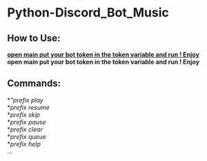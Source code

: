 # Python-Discord_Bot_Music<br />
## How to Use:<br />
**[open main put your bot token in the token variable and run ! Enjoy](https://www.gyan.dev/ffmpeg/builds/)**<br />
**open main put your bot token in the token variable and run ! Enjoy**<br />
## Commands:<br />
**"prefix play<br />*
**prefix resume<br />*
**prefix skip<br />*
**prefix pause<br />*
**prefix clear<br />*
**prefix queue<br />*
**prefix help<br />*
...
